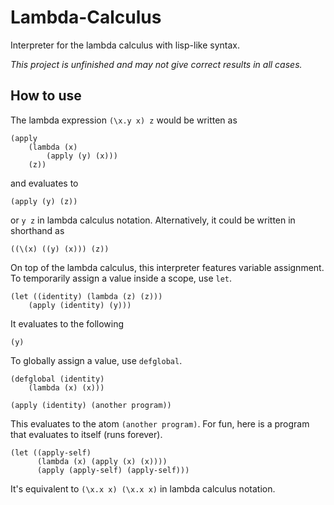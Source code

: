 # Lambda-Calculus
Interpreter for the lambda calculus with lisp-like syntax.

*This project is unfinished and may not give correct results in all cases.*

## How to use
The lambda expression `(\x.y x) z` would be written as
```
(apply
    (lambda (x)
        (apply (y) (x)))
    (z))
```
and evaluates to
```
(apply (y) (z))
```
or `y z` in lambda calculus notation. Alternatively, it could be written in shorthand as
```
((\(x) ((y) (x))) (z))
```

On top of the lambda calculus, this interpreter features variable assignment. To temporarily assign a value inside a scope, use `let`.
```
(let ((identity) (lambda (z) (z)))
    (apply (identity) (y)))
```
It evaluates to the following
```
(y)
```
To globally assign a value, use `defglobal`.
```
(defglobal (identity)
    (lambda (x) (x)))

(apply (identity) (another program))
```
This evaluates to the atom `(another program)`. For fun, here is a program that evaluates to itself (runs forever).
```
(let ((apply-self)
      (lambda (x) (apply (x) (x))))
      (apply (apply-self) (apply-self)))
```
It's equivalent to `(\x.x x) (\x.x x)` in lambda calculus notation.
